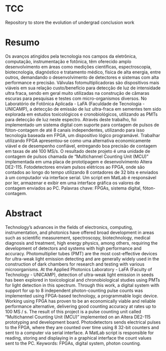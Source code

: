 # TCC
Repository to store the evolution of undergrad conclusion work

# Resumo
Os avanços atingidos pela tecnologia nos campos da eletrônica, computação, instrumentação e fotônica, têm oferecido amplo desenvolvimento em áreas como medições científicas, espectroscopia, biotecnologia, diagnóstico e tratamento médico, física de alta energia, entre outros, demandando o desenvolvimento de detectores e sistemas com alta performance e precisão. 
Válvulas fotomultiplicadoras são dispositivos mais viáveis em sua relação custo/benefício para detecção de luz de intensidade ultra fraca, sendo em geral muito utilizadas na construção de câmaras escuras para pesquisas e testes com micro-organismos diversos. No Laboratório de Fotônica Aplicada - LaFA (Faculdade de Tecnologia - UNICAMP), a detecção de emissão de luz ultra-fraca em sementes tem sido explorada em estudos toxicológicos e cronobiológicos, utilizando as PMTs para detecção de luz neste espectro.
 Através deste trabalho, foi implementado um sistema digital com suporte para contagem de pulsos de fóton-contagem de até 8 canais independentes, utilizando para isso tecnologia baseada em FPGA, um dispositivo lógico programável. Trabalhar utilizando FPGA apresentou-se como uma alternativa economicamente viável e de desempenho confiável, entregando boa precisão de contagem em taxas de até 100 MS/s. 
O resultado deste projeto é uma unidade de contagem de pulsos chamada de “Multichannel Counting Unit (MCU)” implementada em uma placa de prototipagem e desenvolvimento Altera DE2-115. Fotodetectores enviam pulsos elétricos ao FPGA, onde são contados ao longo do tempo utilizando 8 contadores de 32 bits e enviados à um computador via interface serial. Um script em MatLab é responsável por ler, armazenar  e exibir em uma interface gráfica os valores de contagem enviados ao PC.
Palavras chave: FPGAs, sistema digital, fóton-contagem. 

# Abstract
Technology’s advances in the fields of electronics, computing, instrumentation, and photonics have offered broad development in areas such as scientific measurement, spectroscopy, biotechnology, medical diagnosis and treatment, high energy physics, among others, requiring the development of detectors and systems with high performance and accuracy.
Photomultiplier tubes (PMT) are the most cost-effective devices for ultra-weak light emission detecting and are generally widely used in the construction of dark chambers for research and testing with various microorganisms. At the Applied Photonics Laboratory - LaFA (Faculty of Technology - UNICAMP), detection of ultra-weak light emission in seeds has been explored in toxicological and chronobiological studies using PMTs for light detection in this spectrum.
 Through this work, a digital system with support for up to 8 independent photon-counting pulse counts was implemented using FPGA-based technology, a programmable logic device. Working using FPGA has proven to be an economically viable and reliable performance alternative, delivering good counting accuracy at rates up to 100 MS / s.
The result of this project is a pulse counting unit called “Multichannel Counting Unit (MCU)” implemented on an Altera DE2-115 prototyping and development board. Photodetectors sends electrical pulses to the FPGA, where they are counted over time using 8 32-bit counters and sent to a computer via serial interface. A MatLab script is responsible for reading, storing and displaying in a graphical interface the count values sent to the PC.
Keywords: FPGAs, digital system, photon counting.
